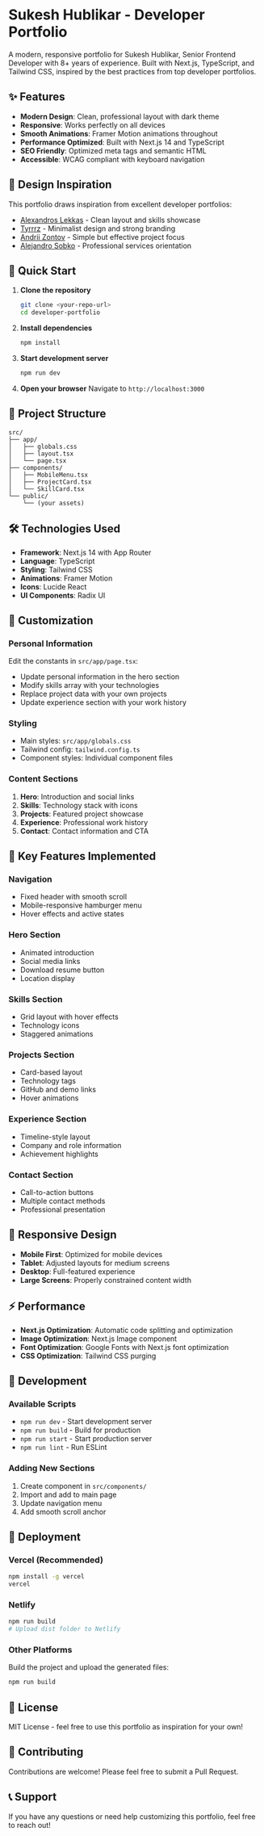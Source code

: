 # Sukesh Hublikar - Developer Portfolio

A modern, responsive portfolio for Sukesh Hublikar, Senior Frontend Developer with 8+ years of experience. Built with Next.js, TypeScript, and Tailwind CSS, inspired by the best practices from top developer portfolios.

## ✨ Features

- **Modern Design**: Clean, professional layout with dark theme
- **Responsive**: Works perfectly on all devices
- **Smooth Animations**: Framer Motion animations throughout
- **Performance Optimized**: Built with Next.js 14 and TypeScript
- **SEO Friendly**: Optimized meta tags and semantic HTML
- **Accessible**: WCAG compliant with keyboard navigation

## 🎨 Design Inspiration

This portfolio draws inspiration from excellent developer portfolios:
- [Alexandros Lekkas](https://www.alexandroslekkas.com/) - Clean layout and skills showcase
- [Tyrrrz](https://tyrrrz.me/) - Minimalist design and strong branding
- [Andrii Zontov](https://lwjerri.dev/) - Simple but effective project focus
- [Alejandro Sobko](https://www.alejandrosobko.com/) - Professional services orientation

## 🚀 Quick Start

1. **Clone the repository**
   ```bash
   git clone <your-repo-url>
   cd developer-portfolio
   ```

2. **Install dependencies**
   ```bash
   npm install
   ```

3. **Start development server**
   ```bash
   npm run dev
   ```

4. **Open your browser**
   Navigate to `http://localhost:3000`

## 📁 Project Structure

```
src/
├── app/
│   ├── globals.css
│   ├── layout.tsx
│   └── page.tsx
├── components/
│   ├── MobileMenu.tsx
│   ├── ProjectCard.tsx
│   └── SkillCard.tsx
└── public/
    └── (your assets)
```

## 🛠️ Technologies Used

- **Framework**: Next.js 14 with App Router
- **Language**: TypeScript
- **Styling**: Tailwind CSS
- **Animations**: Framer Motion
- **Icons**: Lucide React
- **UI Components**: Radix UI

## 📝 Customization

### Personal Information
Edit the constants in `src/app/page.tsx`:
- Update personal information in the hero section
- Modify skills array with your technologies
- Replace project data with your own projects
- Update experience section with your work history

### Styling
- Main styles: `src/app/globals.css`
- Tailwind config: `tailwind.config.ts`
- Component styles: Individual component files

### Content Sections
1. **Hero**: Introduction and social links
2. **Skills**: Technology stack with icons
3. **Projects**: Featured project showcase
4. **Experience**: Professional work history
5. **Contact**: Contact information and CTA

## 🎯 Key Features Implemented

### Navigation
- Fixed header with smooth scroll
- Mobile-responsive hamburger menu
- Hover effects and active states

### Hero Section
- Animated introduction
- Social media links
- Download resume button
- Location display

### Skills Section
- Grid layout with hover effects
- Technology icons
- Staggered animations

### Projects Section
- Card-based layout
- Technology tags
- GitHub and demo links
- Hover animations

### Experience Section
- Timeline-style layout
- Company and role information
- Achievement highlights

### Contact Section
- Call-to-action buttons
- Multiple contact methods
- Professional presentation

## 📱 Responsive Design

- **Mobile First**: Optimized for mobile devices
- **Tablet**: Adjusted layouts for medium screens
- **Desktop**: Full-featured experience
- **Large Screens**: Properly constrained content width

## ⚡ Performance

- **Next.js Optimization**: Automatic code splitting and optimization
- **Image Optimization**: Next.js Image component
- **Font Optimization**: Google Fonts with Next.js font optimization
- **CSS Optimization**: Tailwind CSS purging

## 🔧 Development

### Available Scripts

- `npm run dev` - Start development server
- `npm run build` - Build for production
- `npm run start` - Start production server
- `npm run lint` - Run ESLint

### Adding New Sections

1. Create component in `src/components/`
2. Import and add to main page
3. Update navigation menu
4. Add smooth scroll anchor

## 🚀 Deployment

### Vercel (Recommended)
```bash
npm install -g vercel
vercel
```

### Netlify
```bash
npm run build
# Upload dist folder to Netlify
```

### Other Platforms
Build the project and upload the generated files:
```bash
npm run build
```

## 📄 License

MIT License - feel free to use this portfolio as inspiration for your own!

## 🤝 Contributing

Contributions are welcome! Please feel free to submit a Pull Request.

## 📞 Support

If you have any questions or need help customizing this portfolio, feel free to reach out!